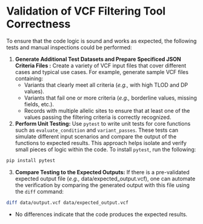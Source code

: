 # Validation of VCF Filtering Tool Correctness
To ensure that the code logic is sound and works as expected, the following tests and manual inspections could be performed:
1. **Generate Additional Test Datasets and Prepare Specificed JSON Criteria Files :** Create a variety of VCF input files that cover different cases and typical use cases. For example, generate sample VCF files containing:
   - Variants that clearly meet all criteria (*e.g.,* with high TLOD and DP values).
   - Variants that fail one or more criteria (*e.g.,* borderline values, missing fields, etc.).
   - Records with multiple allelic sites to ensure that at least one of the values passing the filtering criteria is correctly recognized. 
2. **Perform Unit Testing:** Use  `pytest` to write unit tests for core functions such as `evaluate_condition` and `variant_passes`. These tests can simulate different input scenarios and compare the output of the functions to expected results. This approach helps isolate and verify small pieces of logic within the code. To install `pytest`, run the following:
```bash
pip install pytest
```
3. **Compare Testing to the Expected Outputs:** If there is a pre-validated expected output file (*e.g.,* data/expected_output.vcf), one can automate the verification by comparing the generated output with this file using the `diff` command:
```bash
diff data/output.vcf data/expected_output.vcf
```
- No differences indicate that the code produces the expected results.